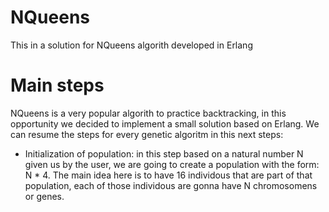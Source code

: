 # NQueens
This in a solution for NQueens algorith developed in Erlang
# Main steps
NQueens is a very popular algorith to practice backtracking, in this opportunity we decided to implement a small solution based on Erlang. We can resume the steps for every genetic algoritm in this next steps: 
- Initialization of population: in this step based on a natural number N given us by the user, we are going to create a population with the form: N * 4. The main idea here is to have 16 individous that are part of that population, each of those individous are gonna have N chromosomens or genes. 
 

